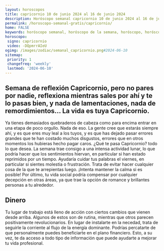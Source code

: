 ```yaml
---
layout: horoscopos
title: capricornio 10 de junio 2024 al 16 de junio 2024 
description: Horóscopo semanal capricornio 10 de junio 2024 al 16 de junio 2024. Semana de reflexión Capricornio, pero no pares por nadie, reflexiona mientras sales por ahí y te lo pasas bien, y nada de lamentaciones, nada de remordimientos… La vida es tuya Capricornio. 
permalink: /horoscopo-semanal-gratis/capricornio/
home: FALSE
keywords: horóscopo semanal, horóscopo de la semana, horóscopo, horóscopo gratis,horóscopos, horóscopo esperanza gracia, horoscopos capricornio la semana, horóscopos gratis, Tarot, Astrologia, Zodíaco, capricornio, horoscopo gratis, semanal
horoscopo:
 signo: capricornio
 video: -DQpmrrAIeU
ogimg: /images/zodiac/semanal_capricornio.png#2024-06-10
sitemap:
 priority: 1
 changefreq: 'weekly'
 lastmod: '2024-06-10'
---
```




## Semana de reflexión Capricornio, pero no pares por nadie, reflexiona mientras sales por ahí y te lo pasas bien, y nada de lamentaciones, nada de remordimientos… La vida es tuya Capricornio. 

Ya tienes demasiados quebraderos de cabeza como para encima entrar en una etapa de poco orgullo. Nada de eso. 
 La gente cree que estarás siempre ahí, y es que eres muy leal a los tuyos, y es que has dejado pasar errores grandes que te han costado muchos disgustos, errores que en otros momentos los hubieras hecho pagar caros. ¿Qué te pasa Capricornio? 
 todo lo que desea.
La semana trae consigo a una intensa actividad lunar, lo que podría hacer que los sentimientos hiervan, en particular si han estado reprimidos por un tiempo. Ayudaría cuidar tus palabras el viernes, en particular si sientes molestia o frustración. Trata de evitar hacer cualquier cosa de la que te arrepientas luego. ¡Intenta mantener la calma si es posible! Por último, tu vida social podría compensar por cualquier decepción en otras áreas, ya que trae la opción de romance y brillantes personas a tu alrededor.

## Dinero

Tu lugar de trabajo está lleno de acción con ciertos cambios que vienen desde arriba. Algunos de estos son de rutina, mientras que otros parecen positivamente revolucionarios. En lugar de instalarte en la necedad, trata de seguirle la corriente al flujo de la energía dominante. Podrías percatarte de que personalmente puedes beneficiarte en el plano financiero. Esto, a su vez, te da acceso a todo tipo de información que puede ayudarte a mejorar tu vida profesional.